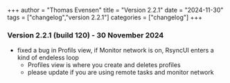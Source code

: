 +++
author = "Thomas Evensen"
title = "Version 2.2.1"
date = "2024-11-30"
tags = ["changelog","version 2.2.1"]
categories = ["changelog"]
+++

### Version 2.2.1 (build 120) - 30 November 2024

- fixed a bug in Profils view, if Monitor network is on, RsyncUI enters a kind of endeless loop
  - Profiles view is where you create and deletes profiles
  - please update if you are using remote tasks and monitor network
